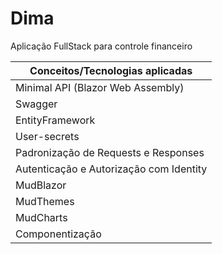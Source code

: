 # Dima
Aplicação FullStack para controle financeiro

|**Conceitos/Tecnologias aplicadas**|
|-----------------------------------|
| Minimal API (Blazor Web Assembly)
| Swagger |
| EntityFramework |
| User-secrets |
| Padronização de Requests e Responses|
| Autenticação e Autorização com Identity|
| MudBlazor|
| MudThemes|
| MudCharts|
| Componentização|
